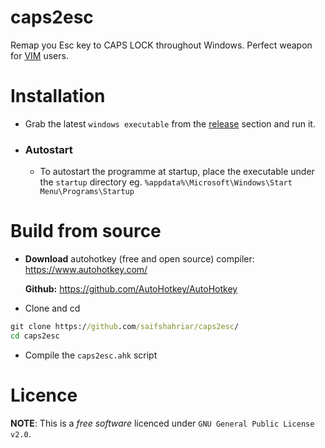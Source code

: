 # caps2esc
Remap you Esc key to CAPS LOCK throughout Windows. Perfect weapon for <a href="https://github.com/vim/vim">VIM</a> users.

# Installation
- Grab the latest `windows executable` from the <a href="https://github.com/saifshahriar/caps2esc/releases/">release</a> section and run it. 
- ### Autostart
  - To autostart the programme at startup, place the executable under the `startup` directory eg. `%appdata%\Microsoft\Windows\Start Menu\Programs\Startup`
  
# Build from source
- **Download** autohotkey (free and open source) compiler: https://www.autohotkey.com/
  
  **Github:** https://github.com/AutoHotkey/AutoHotkey
- Clone and cd
```cmd
git clone https://github.com/saifshahriar/caps2esc/
cd caps2esc
```
- Compile the `caps2esc.ahk` script

# Licence
**NOTE**: This is a _free software_ licenced under `GNU General Public License v2.0`.
